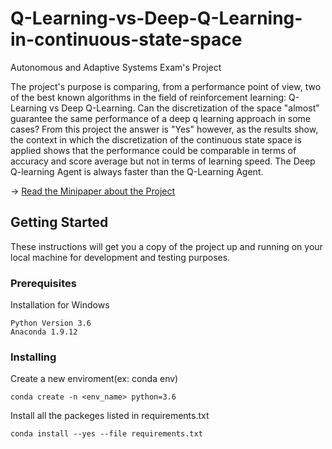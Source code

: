 # Q-Learning-vs-Deep-Q-Learning-in-continuous-state-space
Autonomous and Adaptive Systems Exam's Project

The project's purpose is comparing, from a performance point of view, two of the best known algorithms in the field of reinforcement learning: Q-Learning vs Deep Q-Learning. Can the discretization of the space "almost" guarantee the same performance of a deep q learning approach in some cases? From this project the answer is "Yes" however, as the results show, the context in which the discretization of the continuous state space is applied shows that the performance could be comparable in terms of accuracy and score average but not in terms of learning speed. The Deep Q-learning Agent is always faster than the Q-Learning Agent.

&rightarrow; [Read the Minipaper about the Project](https://www.overleaf.com/read/yxkxmyzgddwr)

## Getting Started

These instructions will get you a copy of the project up and running on your local machine for development and testing purposes.

### Prerequisites

Installation for Windows

```
Python Version 3.6
Anaconda 1.9.12
```

### Installing

Create a new enviroment(ex: conda env)
```
conda create -n <env_name> python=3.6
```

Install all the packeges listed in requirements.txt
```
conda install --yes --file requirements.txt
```
